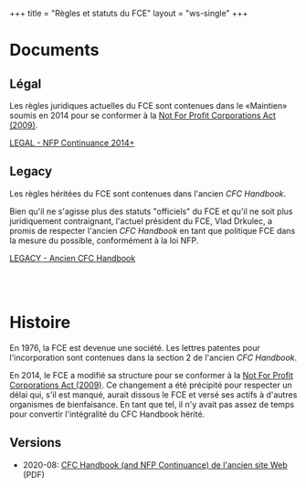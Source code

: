 +++
title = "Règles et statuts du FCE"
layout = "ws-single"
+++

# Documents

## Légal

Les règles juridiques actuelles du FCE sont contenues dans le «Maintien» soumis en 2014 pour se conformer à la
[Not For Profit Corporations Act (2009)](https://laws-lois.justice.gc.ca/eng/annualstatutes/2009_23/FullText.html).

<a href="/fr/cfc/rules/nfp-continuance/"
   class="button is-primary">LEGAL - NFP Continuance 2014+</a>

## Legacy

Les règles héritées du FCE sont contenues dans l'ancien _CFC Handbook_.

Bien qu'il ne s'agisse plus des statuts "officiels" du FCE et qu'il ne soit plus juridiquement contraignant,
l'actuel président du FCE, Vlad Drkulec, a promis de respecter
l'ancien _CFC Handbook_ en tant que politique FCE dans la mesure du possible, conformément à la loi NFP.

<a href="/fr/cfc/rules/cfc-handbook-2014/"
   class="button is-primary">LEGACY - Ancien CFC Handbook</a>

<br><br>

# Histoire

En 1976, la FCE est devenue une société.
Les lettres patentes pour l'incorporation sont contenues dans la section 2 de l'ancien _CFC Handbook_.

En 2014, le FCE a modifié sa structure pour se conformer à la
[Not For Profit Corporations Act (2009)](https://laws-lois.justice.gc.ca/eng/annualstatutes/2009_23/FullText.html).
Ce changement a été précipité pour respecter un délai qui, s'il est manqué,
aurait dissous le FCE et versé ses actifs à d'autres organismes de bienfaisance.
En tant que tel, il n'y avait pas assez de temps pour convertir l'intégralité du CFC Handbook hérité.

## Versions
* 2020-08: [CFC Handbook (and NFP Continuance) de l'ancien site Web](https://www-files.chess.ca/cfc/rules/cfc-handbook.to-2014.from-old-website.pdf) (PDF)
